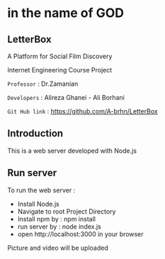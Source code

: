 # in the name of GOD

## LetterBox
A Platform for Social Film Discovery

Internet Engineering Course Project 

`Professor` : Dr.Zamanian

`Developers` : Alireza Ghanei - Ali Borhani

`Git Hub link` : https://github.com/A-brhn/LetterBox

## Introduction

This is a web server developed with Node.js


## Run server

To run the web server :

- Install Node.js
- Navigate to root Project Directory
- Install npm by : npm install
- run server by : node index.js
- open http://localhost:3000 in your browser

Picture and video will be uploaded
